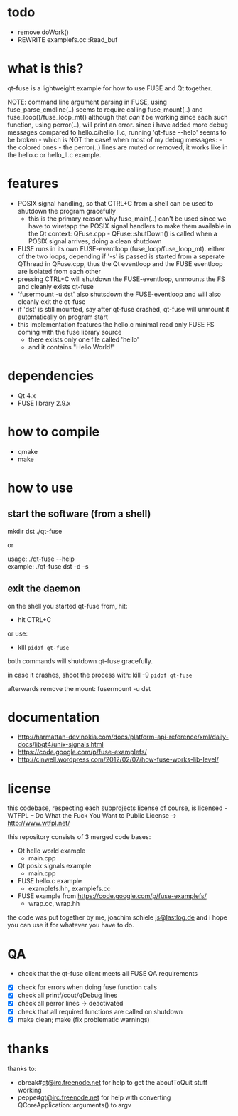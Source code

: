 # todo
- remove doWork()
- REWRITE examplefs.cc::Read_buf

# what is this?
qt-fuse is a lightweight example for how to use FUSE and Qt together. 

NOTE: command line argument parsing in FUSE, using fuse_parse_cmdline(..) seems to require
      calling fuse_mount(..) and fuse_loop()/fuse_loop_mt() although that _can't_ be working since
      each such function, using perror(..), will print an error.
      since i have added more debug messages compared to hello.c/hello_ll.c, running 
      'qt-fuse --help' seems to be broken - which is NOT the case! 
      when most of my debug messages:
       - the colored ones
       - the perror(..) lines 
      are muted or removed, it works like in the hello.c or hello_ll.c example. 

# features
 * POSIX signal handling, so that CTRL+C from a shell can be used to shutdown the program gracefully
   - this is the primary reason why fuse_main(..) can't be used since we have to wiretapp the POSIX 
     signal handlers to make them available in the Qt context: 
        QFuse.cpp - QFuse::shutDown() is called when a POSIX signal arrives, doing a clean shutdown
 * FUSE runs in its own FUSE-eventloop (fuse_loop/fuse_loop_mt). either of the two loops, depending if '-s' is passed is
   started from a seperate QThread in QFuse.cpp, thus the Qt eventloop and the FUSE eventloop are isolated from each other
 * pressing CTRL+C will shutdown the FUSE-eventloop, unmounts the FS and cleanly exists qt-fuse
 * 'fusermount -u dst' also shutsdown the FUSE-eventloop and will also cleanly exit the qt-fuse
 * if 'dst' is still mounted, say after qt-fuse crashed, qt-fuse will unmount it automatically on program start
 * this implementation features the hello.c minimal read only FUSE FS coming with the fuse library source
   - there exists only one file called 'hello'
   - and it contains "Hello World!"

# dependencies
 * Qt 4.x
 * FUSE library 2.9.x

# how to compile
 * qmake
 * make
 
# how to use 

## start the software (from a shell)
  mkdir dst
  ./qt-fuse 

or

usage:
  ./qt-fuse --help  
example: 
  ./qt-fuse dst -d -s

## exit the daemon
on the shell you started qt-fuse from, hit:
 - hit CTRL+C 

or use:
 - kill `pidof qt-fuse`

both commands will shutdown qt-fuse gracefully.

in case it crashes, shoot the process with:
  kill -9 `pidof qt-fuse`

afterwards remove the mount:
  fusermount -u dst
 
# documentation
* http://harmattan-dev.nokia.com/docs/platform-api-reference/xml/daily-docs/libqt4/unix-signals.html
* https://code.google.com/p/fuse-examplefs/ 
* http://cinwell.wordpress.com/2012/02/07/how-fuse-works-lib-level/
 
# license
this codebase, respecting each subprojects license of course, is licensed - WTFPL – Do What the Fuck You Want to Public License -> http://www.wtfpl.net/

 this repository consists of 3 merged code bases:
  - Qt hello world example 
    - main.cpp
  - Qt posix signals example 
    - main.cpp
  - FUSE hello.c example 
    - examplefs.hh, examplefs.cc
  - FUSE example from https://code.google.com/p/fuse-examplefs/ 
    - wrap.cc, wrap.hh

the code was put together by me, joachim schiele <js@lastlog.de> and i hope you can use it for whatever you have to do.

# QA
- check that the qt-fuse client meets all FUSE QA requirements
 - [x] check for errors when doing fuse function calls
 - [x] check all printf/cout/qDebug lines
 - [x] check all perror lines -> deactivated
 - [x] check that all required functions are called on shutdown
 - [x] make clean; make (fix problematic warnings)
  
# thanks
thanks to:
 - cbreak#qt@irc.freenode.net for help to get the aboutToQuit stuff working
 - peppe#qt@irc.freenode.net for help with converting QCoreApplication::arguments() to argv
 
 
